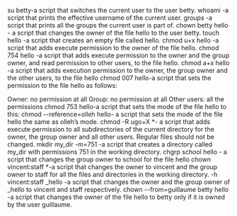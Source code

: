 su betty-a script that switches the current user to the user betty.
whoami -a script that prints the effective username of the current user.
groups -a script that prints all the groups the current user is part of.
chown betty hello - a script that changes the owner of the file hello to the user betty.
 touch hello -a script that creates an empty file called hello.
chmod u+x hello -a script that adds execute permission to the owner of the file hello.
chmod 754 hello -a script that adds execute permission to the owner and the group owner, and read permission to other users, to the file hello.
chmod a+x hello -a script that adds execution permission to the owner, the group owner and the other users, to the file hello
chmod 007 hello-a script that sets the permission to the file hello as follows:

Owner: no permission at all
Group: no permission at all
Other users: all the permissions
chmod 753 hello-a script that sets the mode of the file hello to this:
chmod --reference=olleh hello- a script that sets the mode of the file hello the same as olleh’s mode.
chmod -R ugo+X *- a script that adds execute permission to all subdirectories of the current directory for the owner, the group owner and all other users. Regular files should not be changed.
mkdir my_dir -m=751 -a script that creates a directory called my_dir with permissions 751 in the working directory.
chgrp school hello - a script that changes the group owner to school for the file hello
chown vincent:staff *-a script that changes the owner to vincent and the group owner to staff for all the files and directories in the working directory.
-h vincent:staff _hello -a script that changes the owner and the group owner of _hello to vincent and staff respectively.
chown --from=guillaume betty hello -a script that changes the owner of the file hello to betty only if it is owned by the user guillaume.
